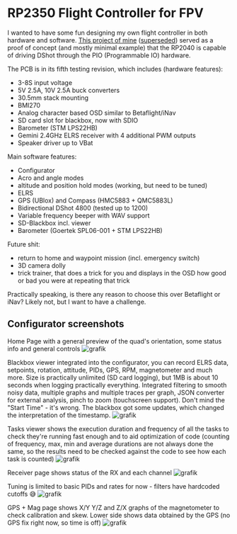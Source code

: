 # RP2350 Flight Controller for FPV

I wanted to have some fun designing my own flight controller in both hardware and software. [This project of mine](https://github.com/bastian2001/Hardware-DShot-on-RP2040) ([superseded](https://github.com/bastian2001/pico-bidir-dshot/)) served as a proof of concept (and mostly minimal example) that the RP2040 is capable of driving DShot through the PIO (Programmable IO) hardware.

The PCB is in its fifth testing revision, which includes (hardware features):

-   3-8S input voltage
-   5V 2.5A, 10V 2.5A buck converters
-   30.5mm stack mounting
-   BMI270
-   Analog character based OSD similar to Betaflight/iNav
-   SD card slot for blackbox, now with SDIO
-   Barometer (STM LPS22HB)
-   Gemini 2.4GHz ELRS receiver with 4 additional PWM outputs
-   Speaker driver up to VBat

Main software features:

-   Configurator
-   Acro and angle modes
-   altitude and position hold modes (working, but need to be tuned)
-   ELRS
-   GPS (UBlox) and Compass (HMC5883 + QMC5883L)
-   Bidirectional DShot 4800 (tested up to 1200)
-   Variable frequency beeper with WAV support
-   SD-Blackbox incl. viewer
-   Barometer (Goertek SPL06-001 + STM LPS22HB)

Future shit:

-   return to home and waypoint mission (incl. emergency switch)
-   3D camera dolly
-   trick trainer, that does a trick for you and displays in the OSD how good or bad you were at repeating that trick

Practically speaking, is there any reason to choose this over Betaflight or iNav? Likely not, but I want to have a challenge.

## Configurator screenshots

Home Page with a general preview of the quad's orientation, some status info and general controls
![grafik](https://github.com/user-attachments/assets/725f180a-3289-4ce4-969a-6d8dde11a078)

Blackbox viewer integrated into the configurator, you can record ELRS data, setpoints, rotation, attitude, PIDs, GPS, RPM, magnetometer and much more. Size is practically unlimited (SD card logging), but 1MB is about 10 seconds when logging practically everything. Integrated filtering to smooth noisy data, multiple graphs and multiple traces per graph, JSON converter for external analysis, pinch to zoom (touchscreen support). Don't mind the "Start Time" - it's wrong. The blackbox got some updates, which changed the interpretation of the timestamp.
![grafik](https://github.com/user-attachments/assets/bb819397-651f-4cb0-9b38-71407371d939)

Tasks viewer shows the execution duration and frequency of all the tasks to check they're running fast enough and to aid optimization of code (counting of frequency, max, min and average durations are not always done the same, so the results need to be checked against the code to see how each task is counted)
![grafik](https://github.com/user-attachments/assets/9b534745-9b4a-4360-bc34-2277b3d5ddf8)

Receiver page shows status of the RX and each channel
![grafik](https://github.com/user-attachments/assets/bbb3fcbe-68ee-4360-bbdb-47f93a442701)

Tuning is limited to basic PIDs and rates for now - filters have hardcoded cutoffs 😅
![grafik](https://github.com/user-attachments/assets/6c2688b9-4fe8-4278-bf45-2c150c2fc7e7)

GPS + Mag page shows X/Y Y/Z and Z/X graphs of the magnetometer to check calibration and skew. Lower side shows data obtained by the GPS (no GPS fix right now, so time is off)
![grafik](https://github.com/user-attachments/assets/e8557ebf-9b01-48e6-96f9-f8104626bf0b)
